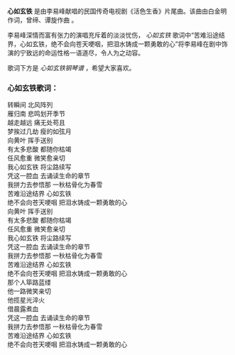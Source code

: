 

**心如玄铁** 是由李易峰献唱的民国传奇电视剧《活色生香》片尾曲。该曲由白金明作词，曾缔、谭旋作曲 。

  
李易峰深情而富有张力的演唱充斥着的淡淡忧伤， _心如玄铁_
歌词中“苦难沿途结界，心如玄铁，绝不会向苍天哽咽，把泪水铸成一颗勇敢的心”将李易峰在剧中饰演的宁致远的命运性格一语道尽，令人为之动容。

  
歌词下方是 _心如玄铁钢琴谱_ ，希望大家喜欢。

### 心如玄铁歌词：

转瞬间 北风阵列  
雁归南 悲鸣划开季节  
越走越远 痛无处苟且  
梦挨过几劫 瘦的如弦月  
向黄叶 挥手送别  
有太多悲酸 都随你枯竭  
任风愈重 微笑愈亲切  
我心如玄铁 将尘路续写  
凭这一腔血 去诵读生命的章节  
我拼力去参悟那 一秋枯骨化为春雪  
苦难沿途结界 心如玄铁  
绝不会向苍天哽咽 把泪水铸成一颗勇敢的心  
向黄叶 挥手送别  
有太多悲酸 都随你枯竭  
任风愈重 微笑愈亲切  
我心如玄铁 将尘路续写  
凭这一腔血 去诵读生命的章节  
我拼力去参悟那 一秋枯骨化为春雪  
苦难沿途结界 心如玄铁  
绝不会向苍天哽咽 把泪水铸成一颗勇敢的心  
那个人筚路蓝缕  
他一路微笑亲切  
他揽星光淬火  
借晨露煮血  
凭这一腔血 去诵读生命的章节  
我拼力去参悟那 一秋枯骨化为春雪  
苦难沿途结界 心如玄铁  
绝不会向苍天哽咽 把泪水铸成一颗勇敢的心

